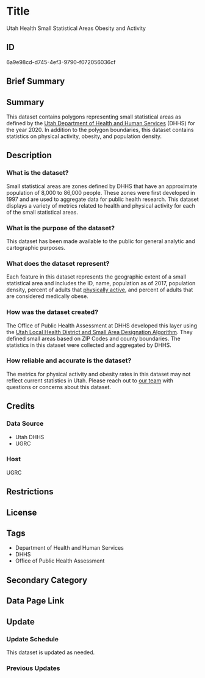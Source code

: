 # Title

Utah Health Small Statistical Areas Obesity and Activity

## ID

6a9e98cd-d745-4ef3-9790-f072056036cf

## Brief Summary

## Summary

This dataset contains polygons representing small statistical areas as defined by the [Utah Department of Health and Human Services](https://dhhs.utah.gov/) (DHHS) for the year 2020. In addition to the polygon boundaries, this dataset contains statistics on physical activity, obesity, and population density.

## Description

### What is the dataset?

Small statistical areas are zones defined by DHHS that have an approximate population of 8,000 to 86,000 people. These zones were first developed in 1997 and are used to aggregate data for public health research. This dataset displays a variety of metrics related to health and physical activity for each of the small statistical areas.

### What is the purpose of the dataset?

This dataset has been made available to the public for general analytic and cartographic purposes.

### What does the dataset represent?

Each feature in this dataset represents the geographic extent of a small statistical area and includes the ID, name, population as of 2017, population density, percent of adults that [physically active](https://heal.utah.gov/physical-activity-recommendations/), and percent of adults that are considered medically obese.

### How was the dataset created?

The Office of Public Health Assessment at DHHS developed this layer using the [Utah Local Health District and Small Area Designation Algorithm](https://ibis.utah.gov/ibisph-view/pdf/resource/Algorithm.pdf). They defined small areas based on ZIP Codes and county boundaries. The statistics in this dataset were collected and aggregated by DHHS.

### How reliable and accurate is the dataset?

The metrics for physical activity and obesity rates in this dataset may not reflect current statistics in Utah. Please reach out to [our team](https://gis.utah.gov/contact/) with questions or concerns about this dataset.

## Credits

### Data Source

- Utah DHHS
- UGRC

### Host

UGRC

## Restrictions

## License

## Tags

- Department of Health and Human Services
- DHHS
- Office of Public Health Assessment

## Secondary Category

## Data Page Link

## Update

### Update Schedule

This dataset is updated as needed.

### Previous Updates
